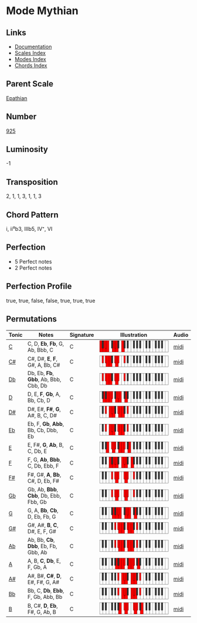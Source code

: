 # Mode Mythian

## Links

- [Documentation](README.md)
- [Scales Index](Scales.md)
- [Modes Index](Modes.md)
- [Chords Index](Chords.md)

## Parent Scale

[Epathian](ScaleEpathian.md)

## Number

[925](https://ianring.com/musictheory/scales/925)

## Luminosity

-1

## Transposition

2, 1, 1, 3, 1, 1, 3

## Chord Pattern

i, ii⁰b3, IIIb5, IV⁺, VI

## Perfection

- 5 Perfect notes
- 2 Perfect notes

## Perfection Profile

true, true, false, false, true, true, true

## Permutations

| Tonic | Notes | Signature | Illustration | Audio |
|-------|-------|-----------|--------------|-------|
| [C](ModeCNaturalMythian.md) | C, D, **Eb**, **Fb**, G, Ab, Bbb, C | C | ![CNaturalMythian](ModeCNaturalMythian.png) | [midi](https://github.com/edipermadi/music/blob/main/docs/ModeCNaturalMythian.mid?raw=true) |
| [C#](ModeCSharpMythian.md) | C#, D#, **E**, **F**, G#, A, Bb, C# | C | ![CSharpMythian](ModeCSharpMythian.png) | [midi](https://github.com/edipermadi/music/blob/main/docs/ModeCSharpMythian.mid?raw=true) |
| [Db](ModeDFlatMythian.md) | Db, Eb, **Fb**, **Gbb**, Ab, Bbb, Cbb, Db | C | ![DFlatMythian](ModeDFlatMythian.png) | [midi](https://github.com/edipermadi/music/blob/main/docs/ModeDFlatMythian.mid?raw=true) |
| [D](ModeDNaturalMythian.md) | D, E, **F**, **Gb**, A, Bb, Cb, D | C | ![DNaturalMythian](ModeDNaturalMythian.png) | [midi](https://github.com/edipermadi/music/blob/main/docs/ModeDNaturalMythian.mid?raw=true) |
| [D#](ModeDSharpMythian.md) | D#, E#, **F#**, **G**, A#, B, C, D# | C | ![DSharpMythian](ModeDSharpMythian.png) | [midi](https://github.com/edipermadi/music/blob/main/docs/ModeDSharpMythian.mid?raw=true) |
| [Eb](ModeEFlatMythian.md) | Eb, F, **Gb**, **Abb**, Bb, Cb, Dbb, Eb | C | ![EFlatMythian](ModeEFlatMythian.png) | [midi](https://github.com/edipermadi/music/blob/main/docs/ModeEFlatMythian.mid?raw=true) |
| [E](ModeENaturalMythian.md) | E, F#, **G**, **Ab**, B, C, Db, E | C | ![ENaturalMythian](ModeENaturalMythian.png) | [midi](https://github.com/edipermadi/music/blob/main/docs/ModeENaturalMythian.mid?raw=true) |
| [F](ModeFNaturalMythian.md) | F, G, **Ab**, **Bbb**, C, Db, Ebb, F | C | ![FNaturalMythian](ModeFNaturalMythian.png) | [midi](https://github.com/edipermadi/music/blob/main/docs/ModeFNaturalMythian.mid?raw=true) |
| [F#](ModeFSharpMythian.md) | F#, G#, **A**, **Bb**, C#, D, Eb, F# | C | ![FSharpMythian](ModeFSharpMythian.png) | [midi](https://github.com/edipermadi/music/blob/main/docs/ModeFSharpMythian.mid?raw=true) |
| [Gb](ModeGFlatMythian.md) | Gb, Ab, **Bbb**, **Cbb**, Db, Ebb, Fbb, Gb | C | ![GFlatMythian](ModeGFlatMythian.png) | [midi](https://github.com/edipermadi/music/blob/main/docs/ModeGFlatMythian.mid?raw=true) |
| [G](ModeGNaturalMythian.md) | G, A, **Bb**, **Cb**, D, Eb, Fb, G | C | ![GNaturalMythian](ModeGNaturalMythian.png) | [midi](https://github.com/edipermadi/music/blob/main/docs/ModeGNaturalMythian.mid?raw=true) |
| [G#](ModeGSharpMythian.md) | G#, A#, **B**, **C**, D#, E, F, G# | C | ![GSharpMythian](ModeGSharpMythian.png) | [midi](https://github.com/edipermadi/music/blob/main/docs/ModeGSharpMythian.mid?raw=true) |
| [Ab](ModeAFlatMythian.md) | Ab, Bb, **Cb**, **Dbb**, Eb, Fb, Gbb, Ab | C | ![AFlatMythian](ModeAFlatMythian.png) | [midi](https://github.com/edipermadi/music/blob/main/docs/ModeAFlatMythian.mid?raw=true) |
| [A](ModeANaturalMythian.md) | A, B, **C**, **Db**, E, F, Gb, A | C | ![ANaturalMythian](ModeANaturalMythian.png) | [midi](https://github.com/edipermadi/music/blob/main/docs/ModeANaturalMythian.mid?raw=true) |
| [A#](ModeASharpMythian.md) | A#, B#, **C#**, **D**, E#, F#, G, A# | C | ![ASharpMythian](ModeASharpMythian.png) | [midi](https://github.com/edipermadi/music/blob/main/docs/ModeASharpMythian.mid?raw=true) |
| [Bb](ModeBFlatMythian.md) | Bb, C, **Db**, **Ebb**, F, Gb, Abb, Bb | C | ![BFlatMythian](ModeBFlatMythian.png) | [midi](https://github.com/edipermadi/music/blob/main/docs/ModeBFlatMythian.mid?raw=true) |
| [B](ModeBNaturalMythian.md) | B, C#, **D**, **Eb**, F#, G, Ab, B | C | ![BNaturalMythian](ModeBNaturalMythian.png) | [midi](https://github.com/edipermadi/music/blob/main/docs/ModeBNaturalMythian.mid?raw=true) |

